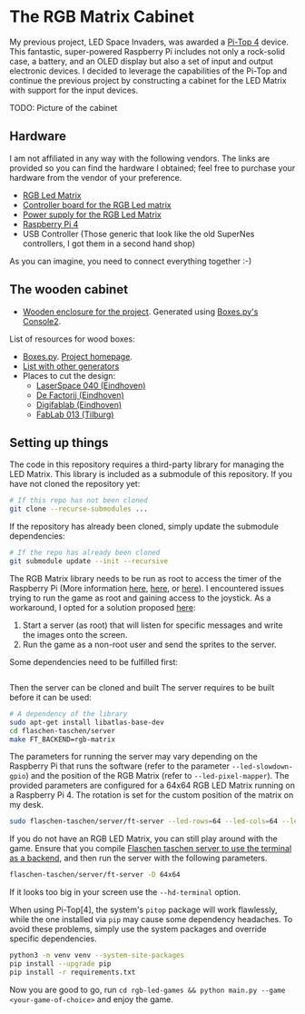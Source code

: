 # The RGB Matrix Cabinet

My previous project, LED Space Invaders, was awarded a [Pi-Top 4](https://www.pi-top.com/) device. This fantastic, super-powered Raspberry Pi includes not only a rock-solid case, a battery, and an OLED display but also a set of input and output electronic devices. I decided to leverage the capabilities of the Pi-Top and continue the previous project by constructing a cabinet for the LED Matrix with support for the input devices.

TODO: Picture of the cabinet

## Hardware

I am not affiliated in any way with the following vendors. The links are provided so you can find the hardware I obtained; feel free to purchase your hardware from the vendor of your preference.

- [RGB Led Matrix](https://www.elektor.nl/joy-it-64x64-rgb-led-matrix-module)
- [Controller board for the RGB Led matrix](https://www.elektor.nl/joy-it-raspberry-pi-controllerboard-for-rgb-led-matrix)
- [Power supply for the RGB Led Matrix](https://etronixcenter.com/nl/led-transformatoren/8169311-sps36-nedro-dc5v-4a-20w-schakel-stroomadapter-driver-transformator-7110218614005.html)
- [Raspberry Pi 4](https://thepihut.com/products/raspberry-pi-4-model-b)
- USB Controller (Those generic that look like the old SuperNes controllers, I got them in a second hand shop)

As you can imagine, you need to connect everything together :-)

## The wooden cabinet

- [Wooden enclosure for the project](./cabinet.svg). Generated using [Boxes.py's Console2](https://www.festi.info/boxes.py/Console2?language=en).

List of resources for wood boxes:

- [Boxes.py](https://www.festi.info/boxes.py/). [Project homepage](https://hackaday.io/project/10649-boxespy).
- [List with other generators](https://www.instructables.com/The-Ultimate-Guide-to-Laser-cut-Box-Generators/)
- Places to cut the design:
  - [LaserSpace 040 (Eindhoven)](https://laserspace040.com/)
  - [De Factorij (Eindhoven)](http://de-factorij.nl/?page_id=490)
  - [Digifablab (Eindhoven)](https://www.digifab.nl)
  - [FabLab 013 (Tilburg)](https://fablab013.nl/)

## Setting up things

The code in this repository requires a third-party library for managing the LED Matrix. This library is included as a submodule of this repository. If you have not cloned the repository yet:

```bash
# If this repo has not been cloned
git clone --recurse-submodules ...
```

If the repository has already been cloned, simply update the submodule dependencies:

```bash
# If the repo has already been cloned
git submodule update --init --recursive
```

The RGB Matrix library needs to be run as root to access the timer of the Raspberry Pi (More information [here](https://github.com/hzeller/rpi-rgb-led-matrix#running-as-root), [here](https://github.com/hzeller/rpi-rgb-led-matrix/issues/680), or [here](https://github.com/hzeller/rpi-rgb-led-matrix/issues/672)). I encountered issues trying to run the game as root and gaining access to the joystick. As a workaround, I opted for a solution proposed [here](https://github.com/hzeller/rpi-rgb-led-matrix/issues/672#issuecomment-408640514):

1. Start a server (as root) that will listen for specific messages and write the images onto the screen.
2. Run the game as a non-root user and send the sprites to the server.

Some dependencies need to be fulfilled first:

```bash
```

Then the server can be cloned and built
The server requires to be built before it can be used:

```bash
# A dependency of the library
sudo apt-get install libatlas-base-dev
cd flaschen-taschen/server
make FT_BACKEND=rgb-matrix
```

The parameters for running the server may vary depending on the Raspberry Pi that runs the software (refer to the parameter `--led-slowdown-gpio`) and the position of the RGB Matrix (refer to `--led-pixel-mapper`). The provided parameters are configured for a 64x64 RGB LED Matrix running on a Raspberry Pi 4. The rotation is set for the custom position of the matrix on my desk.

```bash
sudo flaschen-taschen/server/ft-server --led-rows=64 --led-cols=64 --led-slowdown-gpio=4 --led-pixel-mapper="Rotate:270"
```

If you do not have an RGB LED Matrix, you can still play around with the game. Ensure that you compile [Flaschen taschen server to use the terminal as a backend](https://github.com/hzeller/flaschen-taschen#2-compile-and-run-local-server-showing-content-in-a-terminal), and then run the server with the following parameters.

```bash
flaschen-taschen/server/ft-server -D 64x64
```

If it looks too big in your screen use the `--hd-terminal` option.

When using Pi-Top[4], the system's `pitop` package will work flawlessly, while the one installed via `pip` may cause some dependency headaches. To avoid these problems, simply use the system packages and override specific dependencies.

```bash
python3 -m venv venv --system-site-packages
pip install --upgrade pip
pip install -r requirements.txt
```

Now you are good to go, run `cd rgb-led-games && python main.py --game <your-game-of-choice>` and enjoy the game.
